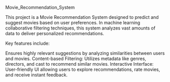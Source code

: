 Movie_Recommendation_System

This project is a Movie Recommendation System designed to predict and suggest movies based on user preferences. In machine learning collaborative filtering techniques, this system analyzes vast amounts of data to deliver personalized recommendations.

Key features include:

Ensures highly relevant suggestions by analyzing similarities between users and movies.
Content-based Filtering: Utilizes metadata like genres, directors, and cast to recommend similar movies.
Interactive Interface: User-friendly UI allowing users to explore recommendations, rate movies, and receive instant feedback.
